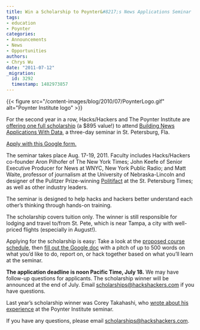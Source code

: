 ```yaml
---
title: Win a Scholarship to Poynter&#8217;s News Applications Seminar
tags:
- education
- Poynter
categories:
- Announcements
- News
- Opportunities
authors:
- Chrys Wu
date: "2011-07-12"
_migration:
  id: 3292
  timestamp: 1482973857
---
```


{{< figure src="/content-images/blog/2010/07/PoynterLogo.gif" alt="Poynter Institute logo" >}}

For the second year in a row, Hacks/Hackers and The Poynter Institute are [offering one full scholarship][1] (a $895 value!) to attend [Building News Applications With Data][2], a three-day seminar in St. Petersburg, Fla.

[Apply with this Google form.][1]

The seminar takes place Aug. 17-19, 2011. Faculty includes Hacks/Hackers co-founder Aron Pilhofer of The New York Times; John Keefe of Senior Executive Producer for News at WNYC, New York Public Radio; and Matt Waite, professor of journalism at the University of Nebraska-Lincoln and designer of the Pulitzer Prize-winning [Politifact][3] at the St. Petersburg Times; as well as other industry leaders.

The seminar is designed to help hacks and hackers better understand each other&#8217;s thinking through hands-on training.

The scholarship covers tuition only. The winner is still responsible for lodging and travel to/from St. Pete, which is near Tampa, a city with well-priced flights (especially in August!).

Applying for the scholarship is easy: Take a look at the [proposed course schedule][4], then [fill out the Google doc][1] with a pitch of up to 500 words on what you&#8217;d like to do, report on, or hack together based on what you&#8217;ll learn at the seminar.

**The application deadline is noon Pacific Time, July 18.** We may have follow-up questions for applicants. The scholarship winner will be announced at the end of July. Email scholarships@hackshackers.com if you have questions.

Last year&#8217;s scholarship winner was Corey Takahashi, who [wrote about his experience][5] at the Poynter Institute seminar.

If you have any questions, please email <scholarships@hackshackers.com>.

 [1]: https://spreadsheets.google.com/spreadsheet/viewform?hl=en_US&formkey=dE1DU2tVQm9TVVdQaU9QMVNVVzluYkE6MQ#gid=0
 [2]: https://about.poynter.org/training/in-person/n432b-11
 [3]: http://www.politifact.com/
 [4]: http://j.mp/row1GU
 [5]: http://hackshackers.com/blog/2010/09/15/return-from-poynters-programming-seminar-thanks-to-hackshackers/